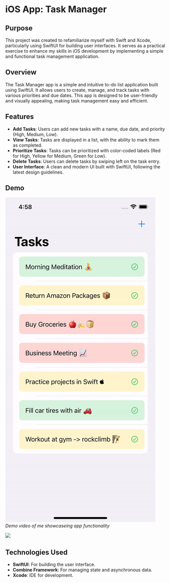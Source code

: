 # iOS App: Task Manager

## Purpose

This project was created to refamiliarize myself with Swift and Xcode, particularly using SwiftUI for building user interfaces. It serves as a practical exercise to enhance my skills in iOS development by implementing a simple and functional task management application.

## Overview

The Task Manager app is a simple and intuitive to-do list application built using SwiftUI. It allows users to create, manage, and track tasks with various priorities and due dates. This app is designed to be user-friendly and visually appealing, making task management easy and efficient.

## Features

- **Add Tasks**: Users can add new tasks with a name, due date, and priority (High, Medium, Low).
- **View Tasks**: Tasks are displayed in a list, with the ability to mark them as completed.
- **Prioritize Tasks**: Tasks can be prioritized with color-coded labels (Red for High, Yellow for Medium, Green for Low).
- **Delete Tasks**: Users can delete tasks by swiping left on the task entry.
- **User Interface**: A clean and modern UI built with SwiftUI, following the latest design guidelines.

## Demo

![Task Manager Demo](/demo/TaskManagerAppDemo.gif)
*Demo video of me showcaseing app functionality*


![](https://github.com/sahildadhwal/iOSTaskManagerApp/tree/main/demo/TaskManagerAppDemo.gif)

## Technologies Used

- **SwiftUI**: For building the user interface.
- **Combine Framework**: For managing state and asynchronous data.
- **Xcode**: IDE for development.


